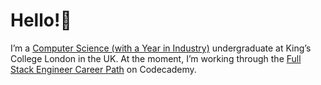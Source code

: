 # Hello!👋

I’m a [Computer Science (with a Year in Industry)](https://www.kcl.ac.uk/study/undergraduate/courses/computer-science-with-a-year-in-industry-bsc) undergraduate at King’s College London in the UK. At the moment, I’m working through the [Full Stack Engineer Career Path](https://www.codecademy.com/learn/paths/full-stack-engineer-career-path) on Codecademy.
